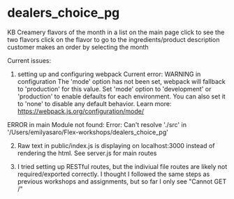 # dealers_choice_pg
KB Creamery
flavors of the month in a list on the main page
click to see the two flavors
click on the flavor to go to the ingredients/product description
customer makes an order by selecting the month


Current issues:
1. setting up and configuring webpack
Current error: WARNING in configuration
The 'mode' option has not been set, webpack will fallback to 'production' for this value.
Set 'mode' option to 'development' or 'production' to enable defaults for each environment.
You can also set it to 'none' to disable any default behavior. Learn more: https://webpack.js.org/configuration/mode/

ERROR in main
Module not found: Error: Can't resolve './src' in '/Users/emilyasaro/Flex-workshops/dealers_choice_pg'

2. Raw text in public/index.js is displaying on localhost:3000 instead of rendering the html. See server.js for main routes

3. I tried setting up RESTful routes, but the indiviual file routes are likely not required/exported correctly.
I thought I followed the same steps as previous workshops and assignments, but so far I only see "Cannot GET /"
